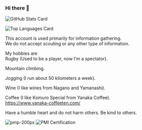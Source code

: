 ### Hi there 👋

![GitHub Stats Card](https://github-readme-stats.vercel.app/api?username=himeyon&count_private=true&show_icons=true)

![Top Languages Card](https://github-readme-stats.vercel.app/api/top-langs/?username=himeyon)

This account is used primarily for information gathering.  
We do not accept scouting or any other type of information. 

My hobbies are  
Rugby (Used to be a player, now I'm a spectator).  

Mountain climbing.  

Jogging (I run about 50 kilometers a week).  

Wine (I like wines from Nagano and Yamanashi).  

Coffee (I like Komuro Special from Yanaka Coffee).  
https://www.yanaka-coffeeten.com/  

Have a humble heart and do not harm others.
Be kind to others.

![pmp-200px](https://github.com/himeyon/himeyon/assets/4468822/20b4a1cc-889e-4e7a-9d57-cc04172646ba)
![PMI Certification](https://www.credly.com/badges/883f7497-2878-4b56-8e39-8e9a8dc15751)
